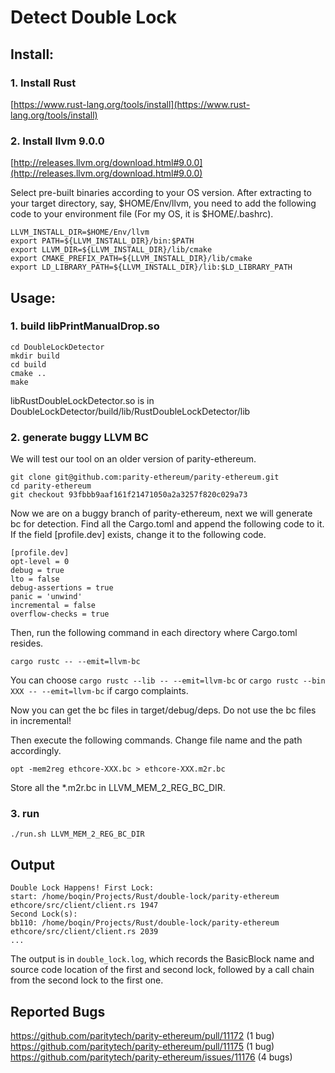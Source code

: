 # Detect Double Lock

## Install:

### 1. Install Rust

[https://www.rust-lang.org/tools/install](https://www.rust-lang.org/tools/install)

### 2. Install llvm 9.0.0

[http://releases.llvm.org/download.html#9.0.0](http://releases.llvm.org/download.html#9.0.0)

Select pre-built binaries according to your OS version. After extracting to your target directory, say, $HOME/Env/llvm, you need to add the following code to your environment file (For my OS, it is $HOME/.bashrc).

```
LLVM_INSTALL_DIR=$HOME/Env/llvm
export PATH=${LLVM_INSTALL_DIR}/bin:$PATH
export LLVM_DIR=${LLVM_INSTALL_DIR}/lib/cmake
export CMAKE_PREFIX_PATH=${LLVM_INSTALL_DIR}/lib/cmake
export LD_LIBRARY_PATH=${LLVM_INSTALL_DIR}/lib:$LD_LIBRARY_PATH
```

## Usage:

### 1. build libPrintManualDrop.so

```
cd DoubleLockDetector
mkdir build
cd build
cmake ..
make
```
libRustDoubleLockDetector.so is in DoubleLockDetector/build/lib/RustDoubleLockDetector/lib

### 2. generate buggy LLVM BC
We will test our tool on an older version of parity-ethereum.

```
git clone git@github.com:parity-ethereum/parity-ethereum.git
cd parity-ethereum
git checkout 93fbbb9aaf161f21471050a2a3257f820c029a73
```

Now we are on a buggy branch of parity-ethereum, next we will generate bc for detection. Find all the Cargo.toml and append the following code to it. If the field [profile.dev] exists, change it to the following code.

```
[profile.dev]
opt-level = 0
debug = true
lto = false
debug-assertions = true
panic = 'unwind'
incremental = false
overflow-checks = true
```

Then, run the following command in each directory where Cargo.toml resides.

```
cargo rustc -- --emit=llvm-bc
```

You can choose ```cargo rustc --lib -- --emit=llvm-bc``` or ```cargo rustc --bin XXX -- --emit=llvm-bc``` if cargo complaints.

Now you can get the bc files in target/debug/deps. Do not use the bc files in incremental!

Then execute the following commands. Change file name and the path accordingly.

```
opt -mem2reg ethcore-XXX.bc > ethcore-XXX.m2r.bc
```

Store all the *.m2r.bc in LLVM_MEM_2_REG_BC_DIR.

### 3. run

```./run.sh LLVM_MEM_2_REG_BC_DIR```

## Output

```
Double Lock Happens! First Lock:
start: /home/boqin/Projects/Rust/double-lock/parity-ethereum ethcore/src/client/client.rs 1947
Second Lock(s):
bb110: /home/boqin/Projects/Rust/double-lock/parity-ethereum ethcore/src/client/client.rs 2039
...
```

The output is in `double_lock.log`, which records the BasicBlock name and source code location of the first and second lock,
followed by a call chain from the second lock to the first one.


## Reported Bugs

https://github.com/paritytech/parity-ethereum/pull/11172 (1 bug)
https://github.com/paritytech/parity-ethereum/pull/11175 (1 bug)
https://github.com/paritytech/parity-ethereum/issues/11176 (4 bugs)